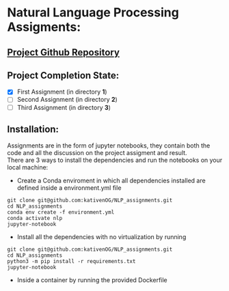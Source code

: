 # Natural Language Processing Assigments:
## [Project Github Repository](https://github.com/kativenOG/NLP_assignments)
## Project Completion State:
- [x] First Assignment (in directory **1**)
- [ ] Second Assignment (in directory **2**)
- [ ] Third Assignment (in directory **3**)
## Installation:
Assignments are in the form of jupyter notebooks, they contain both the code and all the discussion on the project assigment and result.</br>
There are 3 ways to install the dependencies and run the notebooks on your local machine:
- Create a Conda enviroment in which all dependencies installed are defined inside a environment.yml file
```
git clone git@github.com:kativenOG/NLP_assignments.git
cd NLP_assignments
conda env create -f environment.yml
conda activate nlp
jupyter-notebook
```
- Install all the dependencies with no virtualization by running 
```
git clone git@github.com:kativenOG/NLP_assignments.git
cd NLP_assignments
python3 -m pip install -r requirements.txt
jupyter-notebook
```
- Inside a container by running the provided Dockerfile
